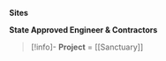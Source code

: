 **Sites**


**State Approved Engineer & Contractors**




> [!info]-
> **Project** = [[Sanctuary]]
> 